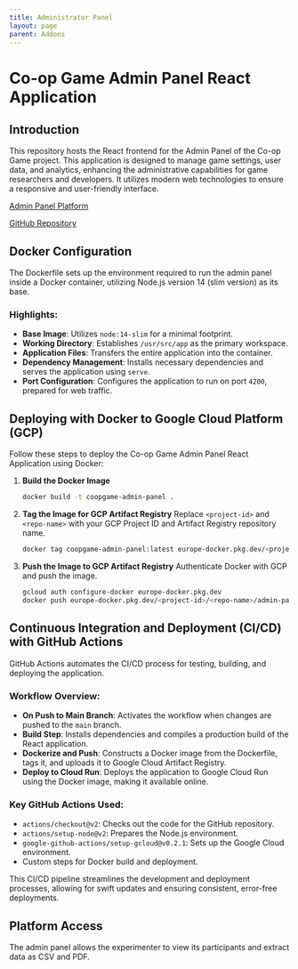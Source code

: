 ```yaml
---
title: Administrator Panel
layout: page
parent: Addons
---
```


# Co-op Game Admin Panel React Application

## Introduction

This repository hosts the React frontend for the Admin Panel of the Co-op Game project. This application is designed to manage game settings, user data, and analytics, enhancing the administrative capabilities for game researchers and developers. It utilizes modern web technologies to ensure a responsive and user-friendly interface.

[Admin Panel Platform](https://prolific-survey-xpdmwwgl7a-lm.a.run.app/login)


[GitHub Repository](https://github.com/Etelis/Coop-Admin-Panel)

## Docker Configuration

The Dockerfile sets up the environment required to run the admin panel inside a Docker container, utilizing Node.js version 14 (slim version) as its base.

### Highlights:

- **Base Image**: Utilizes `node:14-slim` for a minimal footprint.
- **Working Directory**: Establishes `/usr/src/app` as the primary workspace.
- **Application Files**: Transfers the entire application into the container.
- **Dependency Management**: Installs necessary dependencies and serves the application using `serve`.
- **Port Configuration**: Configures the application to run on port `4200`, prepared for web traffic.

## Deploying with Docker to Google Cloud Platform (GCP)

Follow these steps to deploy the Co-op Game Admin Panel React Application using Docker:

1. **Build the Docker Image**

   ```bash
   docker build -t coopgame-admin-panel .
   ```

2. **Tag the Image for GCP Artifact Registry**
   Replace `<project-id>` and `<repo-name>` with your GCP Project ID and Artifact Registry repository name.

   ```bash
   docker tag coopgame-admin-panel:latest europe-docker.pkg.dev/<project-id>/<repo-name>/admin-panel:latest
   ```

3. **Push the Image to GCP Artifact Registry**
   Authenticate Docker with GCP and push the image.

   ```bash
   gcloud auth configure-docker europe-docker.pkg.dev
   docker push europe-docker.pkg.dev/<project-id>/<repo-name>/admin-panel:latest
   ```

## Continuous Integration and Deployment (CI/CD) with GitHub Actions

GitHub Actions automates the CI/CD process for testing, building, and deploying the application.

### Workflow Overview:

- **On Push to Main Branch**: Activates the workflow when changes are pushed to the `main` branch.
- **Build Step**: Installs dependencies and compiles a production build of the React application.
- **Dockerize and Push**: Constructs a Docker image from the Dockerfile, tags it, and uploads it to Google Cloud Artifact Registry.
- **Deploy to Cloud Run**: Deploys the application to Google Cloud Run using the Docker image, making it available online.

### Key GitHub Actions Used:

- `actions/checkout@v2`: Checks out the code for the GitHub repository.
- `actions/setup-node@v2`: Prepares the Node.js environment.
- `google-github-actions/setup-gcloud@v0.2.1`: Sets up the Google Cloud environment.
- Custom steps for Docker build and deployment.

This CI/CD pipeline streamlines the development and deployment processes, allowing for swift updates and ensuring consistent, error-free deployments.

## Platform Access
The admin panel allows the experimenter to view its participants and extract data as CSV and PDF.

